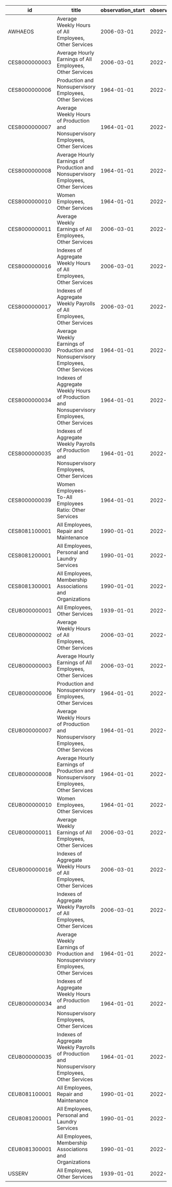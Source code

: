 | id            | title                                                                                           | observation_start   | observation_end   |
|---------------|-------------------------------------------------------------------------------------------------|---------------------|-------------------|
| AWHAEOS       | Average Weekly Hours of All Employees, Other Services                                           | 2006-03-01          | 2022-08-01        |
| CES8000000003 | Average Hourly Earnings of All Employees, Other Services                                        | 2006-03-01          | 2022-08-01        |
| CES8000000006 | Production and Nonsupervisory Employees, Other Services                                         | 1964-01-01          | 2022-08-01        |
| CES8000000007 | Average Weekly Hours of Production and Nonsupervisory Employees, Other Services                 | 1964-01-01          | 2022-08-01        |
| CES8000000008 | Average Hourly Earnings of Production and Nonsupervisory Employees, Other Services              | 1964-01-01          | 2022-08-01        |
| CES8000000010 | Women Employees, Other Services                                                                 | 1964-01-01          | 2022-08-01        |
| CES8000000011 | Average Weekly Earnings of All Employees, Other Services                                        | 2006-03-01          | 2022-08-01        |
| CES8000000016 | Indexes of Aggregate Weekly Hours of All Employees, Other Services                              | 2006-03-01          | 2022-08-01        |
| CES8000000017 | Indexes of Aggregate Weekly Payrolls of All Employees, Other Services                           | 2006-03-01          | 2022-08-01        |
| CES8000000030 | Average Weekly Earnings of Production and Nonsupervisory Employees, Other Services              | 1964-01-01          | 2022-08-01        |
| CES8000000034 | Indexes of Aggregate Weekly Hours of Production and Nonsupervisory Employees, Other Services    | 1964-01-01          | 2022-08-01        |
| CES8000000035 | Indexes of Aggregate Weekly Payrolls of Production and Nonsupervisory Employees, Other Services | 1964-01-01          | 2022-08-01        |
| CES8000000039 | Women Employees-To-All Employees Ratio: Other Services                                          | 1964-01-01          | 2022-08-01        |
| CES8081100001 | All Employees, Repair and Maintenance                                                           | 1990-01-01          | 2022-08-01        |
| CES8081200001 | All Employees, Personal and Laundry Services                                                    | 1990-01-01          | 2022-08-01        |
| CES8081300001 | All Employees, Membership Associations and Organizations                                        | 1990-01-01          | 2022-08-01        |
| CEU8000000001 | All Employees, Other Services                                                                   | 1939-01-01          | 2022-08-01        |
| CEU8000000002 | Average Weekly Hours of All Employees, Other Services                                           | 2006-03-01          | 2022-08-01        |
| CEU8000000003 | Average Hourly Earnings of All Employees, Other Services                                        | 2006-03-01          | 2022-08-01        |
| CEU8000000006 | Production and Nonsupervisory Employees, Other Services                                         | 1964-01-01          | 2022-08-01        |
| CEU8000000007 | Average Weekly Hours of Production and Nonsupervisory Employees, Other Services                 | 1964-01-01          | 2022-08-01        |
| CEU8000000008 | Average Hourly Earnings of Production and Nonsupervisory Employees, Other Services              | 1964-01-01          | 2022-08-01        |
| CEU8000000010 | Women Employees, Other Services                                                                 | 1964-01-01          | 2022-08-01        |
| CEU8000000011 | Average Weekly Earnings of All Employees, Other Services                                        | 2006-03-01          | 2022-08-01        |
| CEU8000000016 | Indexes of Aggregate Weekly Hours of All Employees, Other Services                              | 2006-03-01          | 2022-08-01        |
| CEU8000000017 | Indexes of Aggregate Weekly Payrolls of All Employees, Other Services                           | 2006-03-01          | 2022-08-01        |
| CEU8000000030 | Average Weekly Earnings of Production and Nonsupervisory Employees, Other Services              | 1964-01-01          | 2022-08-01        |
| CEU8000000034 | Indexes of Aggregate Weekly Hours of Production and Nonsupervisory Employees, Other Services    | 1964-01-01          | 2022-08-01        |
| CEU8000000035 | Indexes of Aggregate Weekly Payrolls of Production and Nonsupervisory Employees, Other Services | 1964-01-01          | 2022-08-01        |
| CEU8081100001 | All Employees, Repair and Maintenance                                                           | 1990-01-01          | 2022-08-01        |
| CEU8081200001 | All Employees, Personal and Laundry Services                                                    | 1990-01-01          | 2022-08-01        |
| CEU8081300001 | All Employees, Membership Associations and Organizations                                        | 1990-01-01          | 2022-08-01        |
| USSERV        | All Employees, Other Services                                                                   | 1939-01-01          | 2022-08-01        |